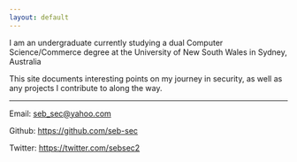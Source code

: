 ```yaml
---
layout: default
---
```


I am an undergraduate currently studying a dual Computer Science/Commerce degree at the University of New South Wales in Sydney, Australia

This site documents interesting points on my journey in security, as well as any projects I contribute to along the way.

<hr>

Email: seb_sec@yahoo.com

Github: <https://github.com/seb-sec>

Twitter: <https://twitter.com/sebsec2>
